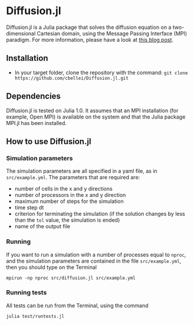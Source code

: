 # Diffusion.jl

Diffusion.jl is a Julia package that solves the diffusion equation on a two-dimensional Cartesian domain, using
the Message Passing Interface (MPI) paradigm. For more information, please have a look at 
<a href="http://www.claudiobellei.com/2018/09/30/julia-mpi/">this blog post</a>.

## Installation
* In your target folder, clone the repository with the command:
```git clone https://github.com/cbellei/Diffusion.jl.git```

## Dependencies
Diffusion.jl is tested on Julia 1.0. It assumes that an MPI installation (for example, Open MPI) is available on the system
and that the Julia package MPI.jl has been installed.

## How to use Diffusion.jl

### Simulation parameters
The simulation parameters are all specified in a yaml file, as in `src/example.yml`. 
The parameters that are required are:
* number of cells in the x and y directions
* number of processors in the x and y direction
* maximum number of steps for the simulation
* time step dt
* criterion for terminating the simulation (if the solution changes by less than the `tol` value, the simulation is ended)
* name of the output file

### Running
If you want to run a simulation with a number of processes equal to `nproc`, and the simulation parameters are
contained in the file `src/example.yml`, then you should type on the Terminal
```
mpirun -np nproc src/diffusion.jl src/example.yml
```

### Running tests
All tests can be run from the Terminal, using the command 
```
julia test/runtests.jl
```
